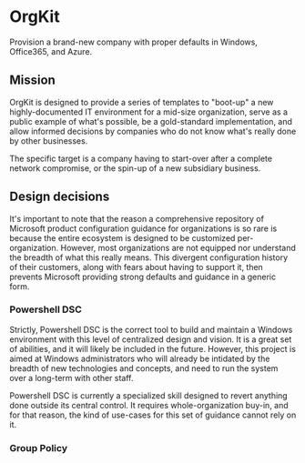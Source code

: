 # OrgKit
Provision a brand-new company with proper defaults in Windows, Office365, and Azure.

## Mission
OrgKit is designed to provide a series of templates to "boot-up" a new highly-documented IT environment for a mid-size organization, serve as a public example of what's possible, be a gold-standard implementation, and allow informed decisions by companies who do not know what's really done by other businesses.

The specific target is a company having to start-over after a complete network compromise, or the spin-up of a new subsidiary business.

## Design decisions
It's important to note that the reason a comprehensive repository of Microsoft product configuration guidance for organizations is so rare is because the entire ecosystem is designed to be customized per-organization. However, most organizations are not equipped nor understand the breadth of what this really means. This divergent configuration history of their customers, along with fears about having to support it, then prevents Microsoft providing strong defaults and guidance in a generic form.

### Powershell DSC
Strictly, Powershell DSC is the correct tool to build and maintain a Windows environment with this level of centralized design and vision. It is a great set of abilities, and it will likely be included in the future. However, this project is aimed at Windows administrators who will already be intidated by the breadth of new technologies and concepts, and need to run the system over a long-term with other staff.

Powershell DSC is currently a specialized skill designed to revert anything done outside its central control. It requires whole-organization buy-in, and for that reason, the kind of use-cases for this set of guidance cannot rely on it.

### Group Policy
